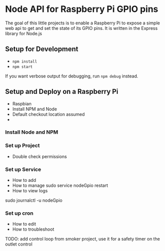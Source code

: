 # Node API for Raspberry Pi GPIO pins

The goal of this little projects is to enable a Raspberry Pi to expose a simple web api to get
and set the state of its GPIO pins. It is written in the Express library for Node.js

## Setup for Development

   * `npm install`
   * `npm start`

If you want verbose output for  debugging, run `npm debug` instead.

## Setup and Deploy on a Raspberry Pi

   * Raspbian
   * Install NPM and Node
   * Default checkout location assumed
   * 
   
### Install Node and NPM

### Set up Project

   * Double check permissions

### Set up Service

   * How to add
   * How to manage
sudo service nodeGpio restart
   * How to view logs

 sudo journalctl -u nodeGpio

 ### Set up cron
 
   * How to edit
   * How to troubleshoot
   
   
TODO: add control loop from smoker project, use it for a safety timer on the outlet control
